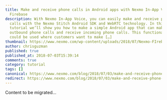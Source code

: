 ```yaml
---
title: Make and receive phone calls in Android apps with Nexmo In-App Voice and
  Firebase
description: With Nexmo In-App Voice, you can easily make and receive phone
  calls with the Nexmo Stitch Android SDK and WebRTC technology. In this
  tutorial we’ll show you how to make a simple Android app that can make
  outbound phone calls and receive incoming phone calls. This functionality
  could be used where customers want to make […]
thumbnail: https://www.nexmo.com/wp-content/uploads/2018/07/Nexmo-FIrebase-Android-App-Voice.png
author: chrisguzman
published: true
published_at: 2018-07-03T15:39:14
comments: true
category: tutorial
tags: []
canonical: https://www.nexmo.com/blog/2018/07/03/make-and-receive-phone-calls-in-android-apps-with-nexmo-in-app-voice-and-firebase-dr
redirect: https://www.nexmo.com/blog/2018/07/03/make-and-receive-phone-calls-in-android-apps-with-nexmo-in-app-voice-and-firebase-dr
---
```

Content to be migrated...
